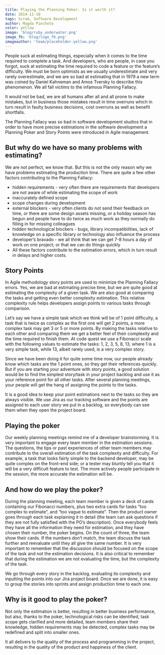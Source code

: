 ```yaml
---
title: Playing the Planning Poker. Is it worth it?
date: 2014-11-10
tags: Scrum, Software Development
author: Magda Piechota
color: yellow
image: 'blog/ruby_underwater.png'
image_fb: 'blog/logo_fb.png'
imageauthor: 'team/placeholder-yellow.png'
---
```


People suck at estimating things, especially when it comes to the time required to complete a task. And developers, who are people, in case you forgot, suck at estimating the time required to code a feature or the feature’s difficulty. We must be born optimists as we usually underestimate and very rarely overestimate, and we are so bad at estimating that in 1979 a new term was coined by Daniel Kahneman and Amos Tversky to describe this phenomenon. We all fall victims to the infamous Planning Fallacy.

It would not be bad, we are all humans after all and all prone to make mistakes, but in business those mistakes result in time overruns which in turn result in faulty business decisions, cost overruns as well as benefit shortfalls.

The Planning Fallacy was so bad in software development studios that in order to have more precise estimations in the software development a Planning Poker and Story Points were introduced in Agile management.

## But why do we have so many problems with estimating?
We are not perfect, we know that. But this is not the only reason why we have problems estimating the production time. There are quite a few other factors contributing to the Planning Fallacy:

* hidden requirements - very often there are requirements that developers are not aware of while estimating the scope of work
* inaccurately defined scope
* scope changes during development
* external blockers - very often clients do not send their feedback on time, or there are some design assets missing, or a holiday season has begun and people have to do twice as much work as they normally do filling in for missing colleagues
* hidden technological blockers - bugs, library incompatibilities, lack of knowledge on a specific library or technology also influence the process
* developer’s bravado - we all think that we can get 7-8 hours a day of work on one project; or that we can do things quickly
* All these factors contribute to the estimation errors, which in turn result in delays and higher costs.

## Story Points
In Agile methodology story points are used to minimize the Planning Fallacy errors. Yes, we are bad at estimating precise time, but we are quite good at estimating the complexity of a given task. We are also good at comparing the tasks and getting even better complexity estimation. This relative complexity rule helps developers assign points to various tasks through comparison.

Let’s say we have a simple task which we think will be of 1 point difficulty, a task that is twice as complex as the first one will get 2 points, a more complex task may get 3 or 5 or more points. By making the tasks relative to each other and comparing them we get a better feel of their complexity and the time required to finish them. At code quest we use a Fibonacci scale with the following values to estimate the tasks: 1, 2, 3, 5, 8, 13, where 1 is a very simple task, while 13, albeit rarely used, is a very complex story.

Since we have been doing it for quite some time now, our people already know which tasks are the 1 point ones, so they get their references quickly. But if you are starting your adventure with story points, a good solution would be to find the simplest story/task in your project backlog and use it as your reference point for all other tasks. After several planning meetings, your people will get the hang of assigning the points to the tasks.

It is a good idea to keep your point estimations next to the tasks so they are always visible. We use Jira as our tracking software and the points are assigned to each user story we put in a backlog, so everybody can see them when they open the project board.

## Playing the poker
Our weekly planning meetings remind me of a developer brainstorming. It is very important to engage every team member in the estimation sessions. The questions, the tips or past experiences of other team members may contribute to the overall estimation of the task complexity and difficulty. For example, a task that looks fairly simple to the backend developer, may be quite complex on the front-end side; or a tester may bluntly tell you that it will be a very difficult feature to test. The more actively people participate in the session, the more accurate the estimation will be.

## And how do we play the poker?
During the planning meeting, each team member is given a deck of cards containing our Fibonacci numbers, plus two extra cards for tasks “too complex to estimate”, and “too vague to estimate”. Then the product owner goes through each task explaining it in detail (the team can ask questions if they are not fully satisfied with the PO’s description). Once everybody feels they have all the information they need for estimation, and they have chosen their number, the poker begins. On the count of three, the team show their cards. If the numbers don’t match, the team discuss the task further and reevaluate until they all give the same number. It is very important to remember that the discussion should be focused on the scope of the task and not the estimation decisions. It is also critical to remember that during the estimation we are not evaluating the time, but the complexity of the task.

We go through every story in the backlog, evaluating its complexity and inputting the points into our Jira project board. Once we are done, it is easy to group the stories into sprints and assign production time to each one.

## Why is it good to play the poker?
Not only the estimation is better, resulting in better business performance, but also, thanks to the poker, technological risks can be identified, task scope gets clarified and more detailed, team members share their knowledge, hidden requirements may be detected, complex tasks may be redefined and split into smaller ones.

It all delivers to the quality of the process and programming in the project, resulting in the quality of the product and happiness of the client.
